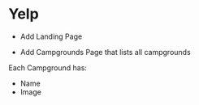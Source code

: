 # Yelp

* Add Landing Page
- Add Campgrounds Page that lists all campgrounds

Each Campground has:
* Name
* Image
